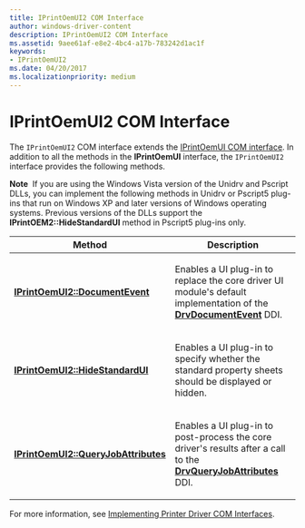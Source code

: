 ```yaml
---
title: IPrintOemUI2 COM Interface
author: windows-driver-content
description: IPrintOemUI2 COM Interface
ms.assetid: 9aee61af-e8e2-4bc4-a17b-783242d1ac1f
keywords:
- IPrintOemUI2
ms.date: 04/20/2017
ms.localizationpriority: medium
---
```


# IPrintOemUI2 COM Interface





The `IPrintOemUI2` COM interface extends the [IPrintOemUI COM interface](iprintoemui-com-interface.md). In addition to all the methods in the **IPrintOemUI** interface, the `IPrintOemUI2` interface provides the following methods.

**Note**  If you are using the Windows Vista version of the Unidrv and Pscript DLLs, you can implement the following methods in Unidrv or Pscript5 plug-ins that run on Windows XP and later versions of Windows operating systems. Previous versions of the DLLs support the **IPrintOEM2::HideStandardUI** method in Pscript5 plug-ins only.

 

<table>
<colgroup>
<col width="50%" />
<col width="50%" />
</colgroup>
<thead>
<tr class="header">
<th>Method</th>
<th>Description</th>
</tr>
</thead>
<tbody>
<tr class="odd">
<td><p><a href="https://msdn.microsoft.com/library/windows/hardware/ff554141" data-raw-source="[&lt;strong&gt;IPrintOemUI2::DocumentEvent&lt;/strong&gt;](https://msdn.microsoft.com/library/windows/hardware/ff554141)"><strong>IPrintOemUI2::DocumentEvent</strong></a></p></td>
<td><p>Enables a UI plug-in to replace the core driver UI module&#39;s default implementation of the <a href="https://msdn.microsoft.com/library/windows/hardware/ff548544" data-raw-source="[&lt;strong&gt;DrvDocumentEvent&lt;/strong&gt;](https://msdn.microsoft.com/library/windows/hardware/ff548544)"><strong>DrvDocumentEvent</strong></a> DDI.</p></td>
</tr>
<tr class="even">
<td><p><a href="https://msdn.microsoft.com/library/windows/hardware/ff554142" data-raw-source="[&lt;strong&gt;IPrintOemUI2::HideStandardUI&lt;/strong&gt;](https://msdn.microsoft.com/library/windows/hardware/ff554142)"><strong>IPrintOemUI2::HideStandardUI</strong></a></p></td>
<td><p>Enables a UI plug-in to specify whether the standard property sheets should be displayed or hidden.</p></td>
</tr>
<tr class="odd">
<td><p><a href="https://msdn.microsoft.com/library/windows/hardware/ff554146" data-raw-source="[&lt;strong&gt;IPrintOemUI2::QueryJobAttributes&lt;/strong&gt;](https://msdn.microsoft.com/library/windows/hardware/ff554146)"><strong>IPrintOemUI2::QueryJobAttributes</strong></a></p></td>
<td><p>Enables a UI plug-in to post-process the core driver&#39;s results after a call to the <a href="https://msdn.microsoft.com/library/windows/hardware/ff548581" data-raw-source="[&lt;strong&gt;DrvQueryJobAttributes&lt;/strong&gt;](https://msdn.microsoft.com/library/windows/hardware/ff548581)"><strong>DrvQueryJobAttributes</strong></a> DDI.</p></td>
</tr>
</tbody>
</table>

 

For more information, see [Implementing Printer Driver COM Interfaces](implementing-printer-driver-com-interfaces.md).

 

 




